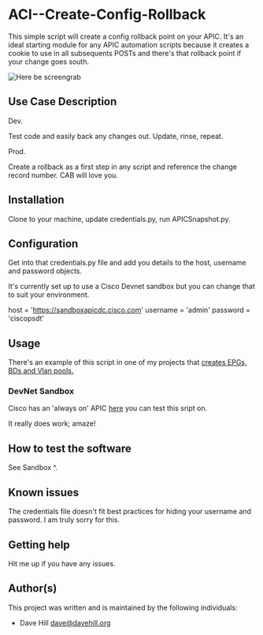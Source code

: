 # ACI--Create-Config-Rollback

This simple script will create a config rollback point on your APIC. It's an ideal starting module for any APIC automation scripts because it creates a cookie to use in all subsequents POSTs and there's that rollback point if your change goes south.

![Here be screengrab](https://github.com/mrdavehill/ACI--Create-Config-Rollback/blob/main/APIC2.png)
 
## Use Case Description

Dev.

Test code and easily back any changes out. Update, rinse, repeat.

Prod.

Create a rollback as a first step in any script and reference the change record number. CAB will love you.

## Installation

Clone to your machine, update credentials.py, run APICSnapshot.py.

## Configuration

Get into that credentials.py file and add you details to the host, username and password objects.

It's currently set up to use a Cisco Devnet sandbox but you can change that to suit your environment.

host = 'https://sandboxapicdc.cisco.com'
username = 'admin'
password = 'ciscopsdt'

## Usage

There's an example of this script in one of my projects that [creates EPGs, BDs and Vlan pools.](https://github.com/mrdavehill/ACI---Add-BD-EPG-and-Vlan-Pool/blob/main/APICImporter.py)

### DevNet Sandbox

Cisco has an 'always on' APIC [here](https://sandboxapicdc.cisco.com/) you can test this sript on. 

It really does work; amaze!

## How to test the software

See Sandbox ^.

## Known issues

The credentials file doesn't fit best practices for hiding your username and password. I am truly sorry for this.

## Getting help

Hit me up if you have any issues.

## Author(s)

This project was written and is maintained by the following individuals:

* Dave Hill <dave@davehill.org>
